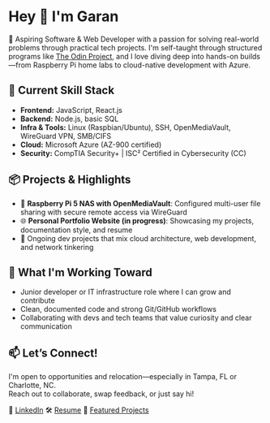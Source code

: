 # Hey 👋 I'm Garan

🚀 Aspiring Software & Web Developer with a passion for solving real-world problems through practical tech projects. I'm self-taught through structured programs like [The Odin Project](https://www.theodinproject.com), and I love diving deep into hands-on builds—from Raspberry Pi home labs to cloud-native development with Azure.

## 🔧 Current Skill Stack
- **Frontend:** JavaScript, React.js
- **Backend:** Node.js, basic SQL
- **Infra & Tools:** Linux (Raspbian/Ubuntu), SSH, OpenMediaVault, WireGuard VPN, SMB/CIFS
- **Cloud:** Microsoft Azure (AZ-900 certified)
- **Security:** CompTIA Security+ | ISC² Certified in Cybersecurity (CC)

## 📦 Projects & Highlights
- 🧰 **Raspberry Pi 5 NAS with OpenMediaVault**: Configured multi-user file sharing with secure remote access via WireGuard
- 🌐 **Personal Portfolio Website (in progress)**: Showcasing my projects, documentation style, and resume
- 🧪 Ongoing dev projects that mix cloud architecture, web development, and network tinkering

## 🎯 What I'm Working Toward
- Junior developer or IT infrastructure role where I can grow and contribute
- Clean, documented code and strong Git/GitHub workflows
- Collaborating with devs and tech teams that value curiosity and clear communication

## 📫 Let’s Connect!
I'm open to opportunities and relocation—especially in Tampa, FL or Charlotte, NC.  
Reach out to collaborate, swap feedback, or just say hi!

🔗 [LinkedIn](https://www.linkedin.com/in/garan-johnson/)
🛠️ [Resume](https://1drv.ms/w/c/2a197013f1277060/EQcvBtLc5vRCst-UPwcgKgUBuZty2yZToo_FlGetvgLGYA?e=9V0nir)
📁 [Featured Projects](https://github.com/Ginx07?tab=projects)

